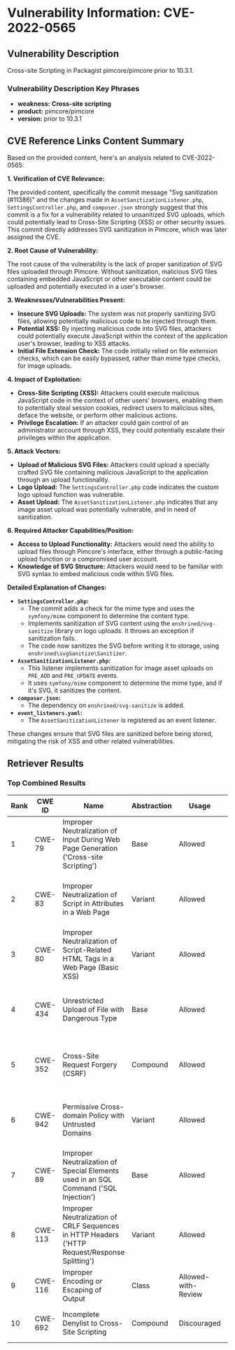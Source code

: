 # Vulnerability Information: CVE-2022-0565

## Vulnerability Description
Cross-site Scripting in Packagist pimcore/pimcore prior to 10.3.1.

### Vulnerability Description Key Phrases
- **weakness:** **Cross-site scripting**
- **product:** pimcore/pimcore
- **version:** prior to 10.3.1

## CVE Reference Links Content Summary
Based on the provided content, here's an analysis related to CVE-2022-0565:

**1. Verification of CVE Relevance:**

The provided content, specifically the commit message "Svg sanitization (#11386)" and the changes made in `AssetSanitizationListener.php`, `SettingsController.php`, and `composer.json`  strongly suggest that this commit is a fix for a vulnerability related to unsanitized SVG uploads, which could potentially lead to Cross-Site Scripting (XSS) or other security issues.  This commit directly addresses SVG sanitization in Pimcore, which was later assigned the CVE.

**2. Root Cause of Vulnerability:**

The root cause of the vulnerability is the lack of proper sanitization of SVG files uploaded through Pimcore. Without sanitization, malicious SVG files containing embedded JavaScript or other executable content could be uploaded and potentially executed in a user's browser.

**3. Weaknesses/Vulnerabilities Present:**

*   **Insecure SVG Uploads:** The system was not properly sanitizing SVG files, allowing potentially malicious code to be injected through them.
*   **Potential XSS:** By injecting malicious code into SVG files, attackers could potentially execute JavaScript within the context of the application user's browser, leading to XSS attacks.
* **Initial File Extension Check:** The code initially relied on file extension checks, which can be easily bypassed, rather than mime type checks, for image uploads.

**4. Impact of Exploitation:**

*   **Cross-Site Scripting (XSS):** Attackers could execute malicious JavaScript code in the context of other users' browsers, enabling them to potentially steal session cookies, redirect users to malicious sites, deface the website, or perform other malicious actions.
*   **Privilege Escalation:** If an attacker could gain control of an administrator account through XSS, they could potentially escalate their privileges within the application.

**5. Attack Vectors:**

*   **Upload of Malicious SVG Files:** Attackers could upload a specially crafted SVG file containing malicious JavaScript to the application through an upload functionality.
*   **Logo Upload:** The `SettingsController.php` code indicates the custom logo upload function was vulnerable. 
*   **Asset Upload:** The `AssetSanitizationListener.php` indicates that any image asset upload was potentially vulnerable, and in need of sanitization.

**6. Required Attacker Capabilities/Position:**

*   **Access to Upload Functionality:** Attackers would need the ability to upload files through Pimcore's interface, either through a public-facing upload function or a compromised user account.
*   **Knowledge of SVG Structure:** Attackers would need to be familiar with SVG syntax to embed malicious code within SVG files.

**Detailed Explanation of Changes:**

*   **`SettingsController.php`:**
    *   The commit adds a check for the mime type and uses the `symfony/mime` component to determine the content type.
    *   Implements sanitization of SVG content using the `enshrined/svg-sanitize` library on logo uploads. It throws an exception if sanitization fails.
    *   The code now sanitizes the SVG before writing it to storage, using `enshrined\svgSanitize\Sanitizer`.
*   **`AssetSanitizationListener.php`:**
    *   This listener implements sanitization for image asset uploads on `PRE_ADD` and `PRE_UPDATE` events.
    *   It uses `symfony/mime` component to determine the mime type, and if it's SVG, it sanitizes the content.
*   **`composer.json`:**
    *   The dependency on `enshrined/svg-sanitize` is added.
*   **`event_listeners.yaml`:**
    *  The `AssetSanitizationListener` is registered as an event listener.

These changes ensure that SVG files are sanitized before being stored, mitigating the risk of XSS and other related vulnerabilities.

## Retriever Results

### Top Combined Results

| Rank | CWE ID | Name | Abstraction | Usage | Combined Score | Retrievers | Individual Scores |
|------|--------|------|-------------|-------|---------------|------------|-------------------|
| 1 | CWE-79 | Improper Neutralization of Input During Web Page Generation ('Cross-site Scripting') | Base | Allowed | 0.6577 | dense, sparse, graph | dense: 0.577, sparse: 0.102, graph: 0.870 |
| 2 | CWE-83 | Improper Neutralization of Script in Attributes in a Web Page | Variant | Allowed | 0.4969 | dense, sparse, graph | dense: 0.522, sparse: 0.142, graph: 0.548 |
| 3 | CWE-80 | Improper Neutralization of Script-Related HTML Tags in a Web Page (Basic XSS) | Variant | Allowed | 0.4878 | dense, sparse, graph | dense: 0.557, sparse: 0.092, graph: 0.550 |
| 4 | CWE-434 | Unrestricted Upload of File with Dangerous Type | Base | Allowed | 0.4542 | dense, sparse, graph | dense: 0.491, sparse: 0.076, graph: 0.462 |
| 5 | CWE-352 | Cross-Site Request Forgery (CSRF) | Compound | Allowed | 0.4442 | dense, sparse, graph | dense: 0.576, sparse: 0.098, graph: 0.652 |
| 6 | CWE-942 | Permissive Cross-domain Policy with Untrusted Domains | Variant | Allowed | 0.4410 | dense, sparse, graph | dense: 0.498, sparse: 0.090, graph: 0.495 |
| 7 | CWE-89 | Improper Neutralization of Special Elements used in an SQL Command ('SQL Injection') | Base | Allowed | 0.3032 | dense, sparse | dense: 0.513, sparse: 0.081 |
| 8 | CWE-113 | Improper Neutralization of CRLF Sequences in HTTP Headers ('HTTP Request/Response Splitting') | Variant | Allowed | 0.2758 | sparse, graph | sparse: 0.067, graph: 0.729 |
| 9 | CWE-116 | Improper Encoding or Escaping of Output | Class | Allowed-with-Review | 0.1766 | dense, sparse | dense: 0.503, sparse: 0.086 |
| 10 | CWE-692 | Incomplete Denylist to Cross-Site Scripting | Compound | Discouraged | 0.1631 | dense, sparse | dense: 0.504, sparse: 0.069 |

